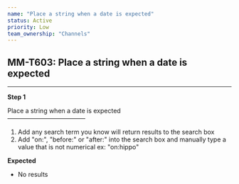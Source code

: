 ```yaml
---
name: "Place a string when a date is expected"
status: Active
priority: Low
team_ownership: "Channels"
---
```


## MM-T603: Place a string when a date is expected

---

**Step 1**

Place a string when a date is expected\
–––––––––––––––––––––––––

1. Add any search term you know will return results to the search box
2. Add "on:", "before:" or "after:" into the search box and manually type a value that is not numerical ex: "on:hippo"

**Expected**

- No results
